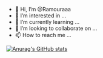 - 👋 Hi, I’m @Ramouraaa
- 👀 I’m interested in ...
- 🌱 I’m currently learning ...
- 💞️ I’m looking to collaborate on ...
- 📫 How to reach me ...

[![Anurag's GitHub stats](https://github-readme-stats.vercel.app/api?username=ramouraaa)](https://github.com/anuraghazra/github-readme-stats)


